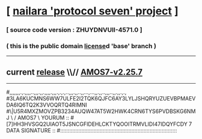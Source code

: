 
# [ [nailara 'protocol seven' project](http://nailara.network/) ]

### [ source code version : ZHUYDNVUII-4571.0 ]

### ( this is the public domain [license](../license)d 'base' branch )
---
## current [release](https://github.com/nailara-technologies/protocol-7/releases) \\\\// [AMOS7-v2.25.7](https://github.com/nailara-technologies/protocol-7/releases/tag/AMOS7-v2.25.7)
---

#,,,,,,,.,.,,,,..,,,.,,.,,,,.,,,.,.,.,..,,,.,,..,,...,...,,.,,..,,,..,,.,,.,.,
#3LA6KUCMNS6WW7ULFE2I2TQK6QJFC6AY3LYLJSHQRYUZUEVBPMAEVDA6IQ6TQ2K3VVOQRTQ4RIMNI
#\\\|U5R4MXZMOVZPB3234AUQW47AT5W2HWK4CRN6TYS6PVDBSKG6NMJ \ / AMOS7 \ YOURUM ::
#\[7]HH3HVSGQ2UIAOT5JSNCGFIDEHLCKTYQOOITRMVLIDI47IDQYFCDY 7  DATA SIGNATURE ::
#:::::::::::::::::::::::::::::::::::::::::::::::::::::::::::::::::::::::::::::
